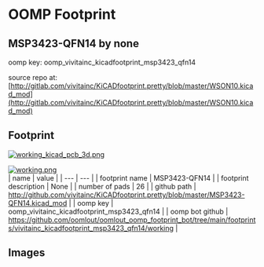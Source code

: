 # OOMP Footprint  
## MSP3423-QFN14  by none  
  
oomp key: oomp_vivitainc_kicadfootprint_msp3423_qfn14  
  
source repo at: [http://gitlab.com/vivitainc/KiCADfootprint.pretty/blob/master/WSON10.kicad_mod](http://gitlab.com/vivitainc/KiCADfootprint.pretty/blob/master/WSON10.kicad_mod)  
## Footprint  
  
[![working_kicad_pcb_3d.png](working_kicad_pcb_3d_600.png)](working_kicad_pcb_3d.png)  
  
[![working.png](working_600.png)](working.png)  
| name | value | 
| --- | --- | 
| footprint name | MSP3423-QFN14 | 
| footprint description | None | 
| number of pads | 26 | 
| github path | http://github.com/vivitainc/KiCADfootprint.pretty/blob/master/MSP3423-QFN14.kicad_mod | 
| oomp key | oomp_vivitainc_kicadfootprint_msp3423_qfn14 | 
| oomp bot github | https://github.com/oomlout/oomlout_oomp_footprint_bot/tree/main/footprints/vivitainc_kicadfootprint_msp3423_qfn14/working | 
## Images  
